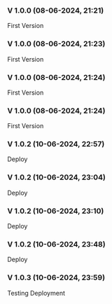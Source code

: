 
### V 1.0.0 (08-06-2024, 21:21)

First Version


### V 1.0.0 (08-06-2024, 21:23)

First Version


### V 1.0.0 (08-06-2024, 21:24)

First Version


### V 1.0.0 (08-06-2024, 21:24)

First Version


### V 1.0.2 (10-06-2024, 22:57)

Deploy


### V 1.0.2 (10-06-2024, 23:04)

Deploy


### V 1.0.2 (10-06-2024, 23:10)

Deploy


### V 1.0.2 (10-06-2024, 23:48)

Deploy


### V 1.0.3 (10-06-2024, 23:59)

Testing Deployment

